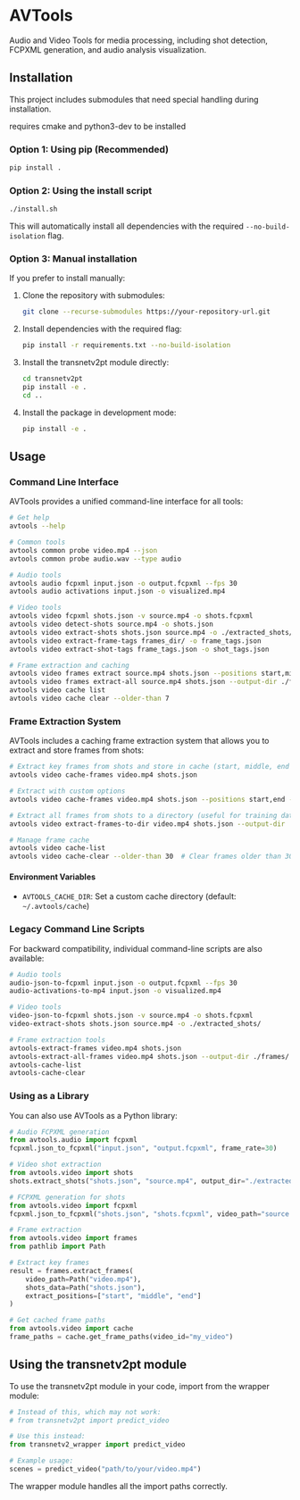 # AVTools

Audio and Video Tools for media processing, including shot detection, FCPXML generation, and audio analysis visualization.

## Installation

This project includes submodules that need special handling during installation.

requires cmake and python3-dev to be installed

### Option 1: Using pip (Recommended)

```bash
pip install .
```

### Option 2: Using the install script

```bash
./install.sh
```

This will automatically install all dependencies with the required `--no-build-isolation` flag.

### Option 3: Manual installation

If you prefer to install manually:

1. Clone the repository with submodules:
   ```bash
   git clone --recurse-submodules https://your-repository-url.git
   ```

2. Install dependencies with the required flag:
   ```bash
   pip install -r requirements.txt --no-build-isolation
   ```

3. Install the transnetv2pt module directly:
   ```bash
   cd transnetv2pt
   pip install -e .
   cd ..
   ```

4. Install the package in development mode:
   ```bash
   pip install -e .
   ```

## Usage

### Command Line Interface

AVTools provides a unified command-line interface for all tools:

```bash
# Get help
avtools --help

# Common tools
avtools common probe video.mp4 --json
avtools common probe audio.wav --type audio

# Audio tools
avtools audio fcpxml input.json -o output.fcpxml --fps 30
avtools audio activations input.json -o visualized.mp4

# Video tools
avtools video fcpxml shots.json -v source.mp4 -o shots.fcpxml
avtools video detect-shots source.mp4 -o shots.json
avtools video extract-shots shots.json source.mp4 -o ./extracted_shots/
avtools video extract-frame-tags frames_dir/ -o frame_tags.json
avtools video extract-shot-tags frame_tags.json -o shot_tags.json

# Frame extraction and caching
avtools video frames extract source.mp4 shots.json --positions start,middle,end
avtools video frames extract-all source.mp4 shots.json --output-dir ./frames/
avtools video cache list
avtools video cache clear --older-than 7
```

### Frame Extraction System

AVTools includes a caching frame extraction system that allows you to extract and store frames from shots:

```bash
# Extract key frames from shots and store in cache (start, middle, end by default)
avtools video cache-frames video.mp4 shots.json

# Extract with custom options
avtools video cache-frames video.mp4 shots.json --positions start,end --format png --quality 100

# Extract all frames from shots to a directory (useful for training data)
avtools video extract-frames-to-dir video.mp4 shots.json --output-dir ./frames/ --frame-interval 0.5

# Manage frame cache
avtools video cache-list
avtools video cache-clear --older-than 30  # Clear frames older than 30 days
```

#### Environment Variables

- `AVTOOLS_CACHE_DIR`: Set a custom cache directory (default: `~/.avtools/cache`)

### Legacy Command Line Scripts

For backward compatibility, individual command-line scripts are also available:

```bash
# Audio tools
audio-json-to-fcpxml input.json -o output.fcpxml --fps 30
audio-activations-to-mp4 input.json -o visualized.mp4

# Video tools
video-json-to-fcpxml shots.json -v source.mp4 -o shots.fcpxml
video-extract-shots shots.json source.mp4 -o ./extracted_shots/

# Frame extraction tools
avtools-extract-frames video.mp4 shots.json
avtools-extract-all-frames video.mp4 shots.json --output-dir ./frames/
avtools-cache-list
avtools-cache-clear
```

### Using as a Library

You can also use AVTools as a Python library:

```python
# Audio FCPXML generation
from avtools.audio import fcpxml
fcpxml.json_to_fcpxml("input.json", "output.fcpxml", frame_rate=30)

# Video shot extraction
from avtools.video import shots
shots.extract_shots("shots.json", "source.mp4", output_dir="./extracted_shots/")

# FCPXML generation for shots
from avtools.video import fcpxml
fcpxml.json_to_fcpxml("shots.json", "shots.fcpxml", video_path="source.mp4")

# Frame extraction
from avtools.video import frames
from pathlib import Path

# Extract key frames
result = frames.extract_frames(
    video_path=Path("video.mp4"),
    shots_data=Path("shots.json"),
    extract_positions=["start", "middle", "end"]
)

# Get cached frame paths
from avtools.video import cache
frame_paths = cache.get_frame_paths(video_id="my_video")
```

## Using the transnetv2pt module

To use the transnetv2pt module in your code, import from the wrapper module:

```python
# Instead of this, which may not work:
# from transnetv2pt import predict_video

# Use this instead:
from transnetv2_wrapper import predict_video

# Example usage:
scenes = predict_video("path/to/your/video.mp4")
```

The wrapper module handles all the import paths correctly.
